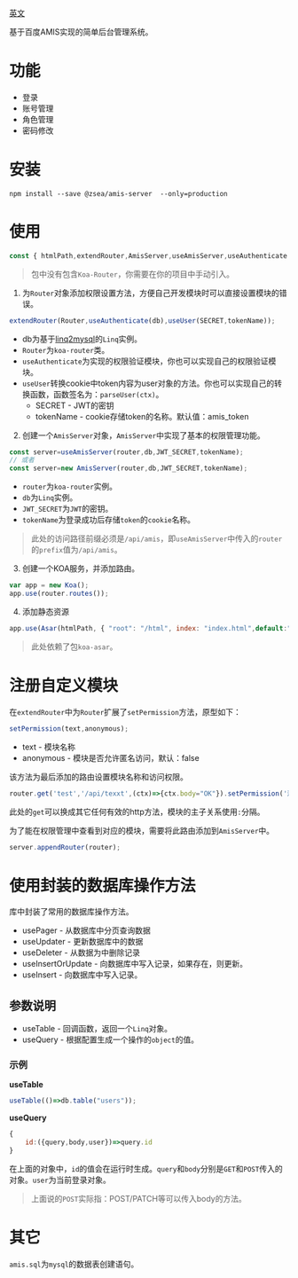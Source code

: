 [英文](https://github.com/zsea/amis-server/blob/master/README.MD)

基于百度AMIS实现的简单后台管理系统。

# 功能
* 登录
* 账号管理
* 角色管理
* 密码修改

# 安装

```
npm install --save @zsea/amis-server  --only=production
```

# 使用

```js
const { htmlPath,extendRouter,AmisServer,useAmisServer,useAuthenticate } = require("./amis-server")
```

> 包中没有包含```Koa-Router```，你需要在你的项目中手动引入。

1. 为```Router```对象添加权限设置方法，方便自己开发模块时可以直接设置模块的错误。

```js
extendRouter(Router,useAuthenticate(db),useUser(SECRET,tokenName));
```

* db为基于[linq2mysql](https://www.npmjs.com/package/linq2mysql)的```Linq```实例。
* ```Router```为```koa-router```类。
* ```useAuthenticate```为实现的权限验证模块，你也可以实现自己的权限验证模块。
* ```useUser```转换cookie中token内容为user对象的方法。你也可以实现自己的转换函数，函数签名为：```parseUser(ctx)```。
    * SECRET - JWT的密钥
    * tokenName - cookie存储token的名称。默认值：amis_token

2. 创建一个```AmisServer```对象，```AmisServer```中实现了基本的权限管理功能。

```js
const server=useAmisServer(router,db,JWT_SECRET,tokenName);
// 或者
const server=new AmisServer(router,db,JWT_SECRET,tokenName);
```

* ```router```为```koa-router```实例。
* ```db```为```Linq```实例。
* ```JWT_SECRET```为```JWT```的密钥。
* ```tokenName```为登录成功后存储```token```的```cookie```名称。

> 此处的访问路径前缀必须是```/api/amis```，即```useAmisServer```中传入的```router```的```prefix```值为```/api/amis```。

3. 创建一个KOA服务，并添加路由。

```js
var app = new Koa();
app.use(router.routes());
```

4. 添加静态资源
```js
app.use(Asar(htmlPath, { "root": "/html", index: "index.html",default:"master.html" }));
```

> 此处依赖了包```koa-asar```。

# 注册自定义模块

在```extendRouter```中为```Router```扩展了```setPermission```方法，原型如下：
```js
setPermission(text,anonymous);
```

* text - 模块名称
* anonymous - 模块是否允许匿名访问，默认：false

该方法为最后添加的路由设置模块名称和访问权限。

```js
router.get('test','/api/texxt',(ctx)=>{ctx.body="OK"}).setPermission('测试');
```

此处的```get```可以换成其它任何有效的http方法，模块的主子关系使用```:```分隔。

为了能在权限管理中查看到对应的模块，需要将此路由添加到```AmisServer```中。

```js
server.appendRouter(router);
```

# 使用封装的数据库操作方法

库中封装了常用的数据库操作方法。

* usePager - 从数据库中分页查询数据
* useUpdater - 更新数据库中的数据
* useDeleter - 从数据为中删除记录
* useInsertOrUpdate - 向数据库中写入记录，如果存在，则更新。
* useInsert - 向数据库中写入记录。

## 参数说明

* useTable - 回调函数，返回一个```Linq```对象。
* useQuery - 根据配置生成一个操作的```object```的值。

### 示例

**useTable**

```js
useTable(()=>db.table("users"));
```

**useQuery**
```js
{
    id:({query,body,user})=>query.id
}
```
在上面的对象中，```id```的值会在运行时生成。```query```和```body```分别是```GET```和```POST```传入的对象。```user```为当前登录对象。

> 上面说的```POST```实际指：POST/PATCH等可以传入body的方法。

# 其它

```amis.sql```为```mysql```的数据表创建语句。